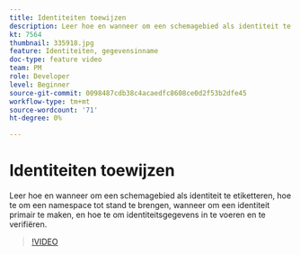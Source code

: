 ```yaml
---
title: Identiteiten toewijzen
description: Leer hoe en wanneer om een schemagebied als identiteit te etiketteren en hoe te om een namespace tot stand te brengen. Leer wanneer om een identiteit primair te maken en hoe te om identiteitsgegevens in te voeren en te verifiëren.
kt: 7564
thumbnail: 335918.jpg
feature: Identiteiten, gegevensinname
doc-type: feature video
team: PM
role: Developer
level: Beginner
source-git-commit: 0098487cdb38c4acaedfc8608ce0d2f53b2dfe45
workflow-type: tm+mt
source-wordcount: '71'
ht-degree: 0%

---
```



# Identiteiten toewijzen

Leer hoe en wanneer om een schemagebied als identiteit te etiketteren, hoe te om een namespace tot stand te brengen, wanneer om een identiteit primair te maken, en hoe te om identiteitsgegevens in te voeren en te verifiëren.

>[!VIDEO](https://video.tv.adobe.com/v/335918?quality=12)
